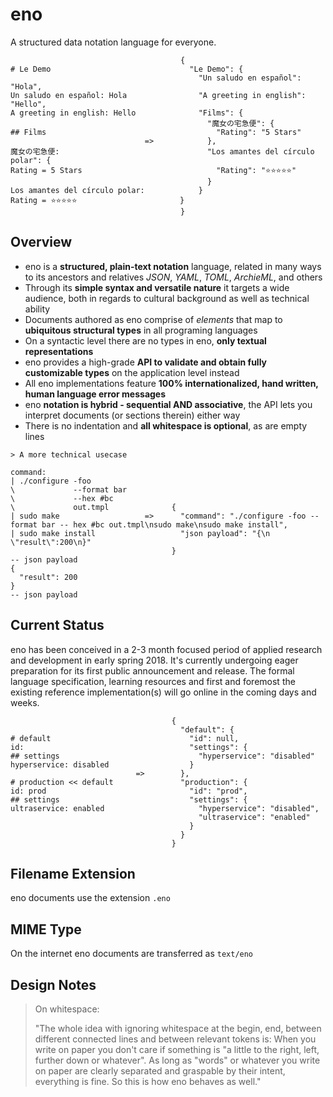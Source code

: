 # eno

A structured data notation language for everyone.

```eno
                                      {
# Le Demo                               "Le Demo": {
                                          "Un saludo en español": "Hola",
Un saludo en español: Hola                "A greeting in english": "Hello",
A greeting in english: Hello              "Films": {
                                            "魔女の宅急便": {
## Films                                      "Rating": "5 Stars"
                              =>            },
魔女の宅急便:                                 "Los amantes del círculo polar": {
Rating = 5 Stars                              "Rating": "⭐⭐⭐⭐⭐"
                                            }
Los amantes del círculo polar:            }
Rating = ⭐⭐⭐⭐⭐                       }
                                      }
```
## Overview

- eno is a **structured, plain-text notation** language, related in many ways to its ancestors and relatives *JSON*, *YAML*, *TOML*, *ArchieML*, and others
- Through its **simple syntax and versatile nature** it targets a wide audience, both in regards to cultural background as well as technical ability
- Documents authored as eno comprise of *elements* that map to **ubiquitous structural types** in all programing languages
- On a syntactic level there are no types in eno, **only textual representations**
- eno provides a high-grade **API to validate and obtain fully customizable types** on the application level instead
- All eno implementations feature **100% internationalized, hand written, human language error messages**
- eno **notation is hybrid - sequential AND associative**, the API lets you interpret documents (or sections therein) either way
- There is no indentation and **all whitespace is optional**, as are empty lines

```eno
> A more technical usecase

command:
| ./configure -foo
\             --format bar
\             --hex #bc
\             out.tmpl              {
| sudo make                   =>      "command": "./configure -foo --format bar -- hex #bc out.tmpl\nsudo make\nsudo make install",
| sudo make install                   "json payload": "{\n  \"result\":200\n}"
                                    }
-- json payload
{
  "result": 200
}
-- json payload
```

## Current Status

eno has been conceived in a 2-3 month focused period of applied research and development in early spring 2018. It's currently undergoing eager preparation for its first public announcement and release. The formal language specification, learning resources and first and foremost the existing reference implementation(s) will go online in the coming days and weeks.

```eno
                                    {
                                      "default": {
# default                               "id": null,
id:                                     "settings": {
## settings                               "hyperservice": "disabled"
hyperservice: disabled                  }
                            =>        },
# production << default               "production": {
id: prod                                "id": "prod",
## settings                             "settings": {
ultraservice: enabled                     "hyperservice": "disabled",
                                          "ultraservice": "enabled"
                                        }
                                      }
                                    }
```

## Filename Extension

eno documents use the extension `.eno`

## MIME Type

On the internet eno documents are transferred as `text/eno`

## Design Notes

>On whitespace:
>
> "The whole idea with ignoring whitespace at the begin, end,
> between different connected lines and between relevant tokens is:
> When you write on paper you don't care if something is "a little to the
> right, left, further down or whatever". As long as "words" or whatever you
> write on paper are clearly separated and graspable by their intent,
> everything is fine. So this is how eno behaves as well."

